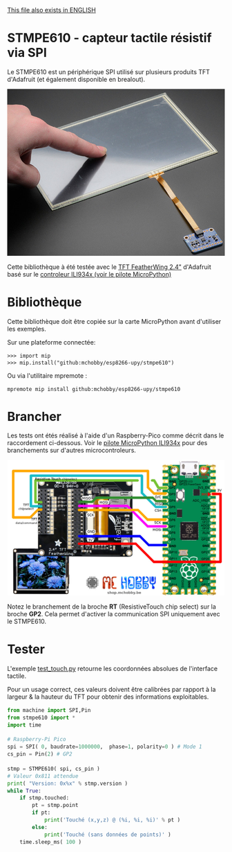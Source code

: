 [This file also exists in ENGLISH](readme_ENG.md)

# STMPE610 - capteur tactile résistif  via SPI

Le STMPE610 est un périphérique SPI utilisé sur plusieurs produits TFT d'Adafruit (et également disponible en brealout).

![Produit STMPE610](docs/_static/stmpe610.jpg)

Cette bibliothèque à été testée avec le [TFT FeatherWing 2.4"](https://shop.mchobby.be/fr/feather-adafruit/1050-tft-featherwing-24-touch-320x240-3232100010505-adafruit.html) d'Adafruit basé sur le [controleur ILI934x (voir le pilote MicroPython)](https://github.com/mchobby/esp8266-upy/tree/master/ili934x)

# Bibliothèque

Cette bibliothèque doit être copiée sur la carte MicroPython avant d'utiliser les exemples.

Sur une plateforme connectée:

```
>>> import mip
>>> mip.install("github:mchobby/esp8266-upy/stmpe610")
```

Ou via l'utilitaire mpremote :

```
mpremote mip install github:mchobby/esp8266-upy/stmpe610
```

# Brancher

Les tests ont étés réalisé à l'aide d'un Raspberry-Pico comme décrit dans le raccordement ci-dessous. Voir le [pilote MicroPython ILI934x](https://github.com/mchobby/esp8266-upy/tree/master/ili934x) pour des branchements sur d'autres microcontroleurs.

![Brancher le FeatherWing TFT 2.4" sur Pico](docs/_static/pico-to-tft-2.4-featherwing.jpg)

Notez le branchement de la broche __RT__ (ResistiveTouch chip select) sur la broche __GP2__. Cela permet d'activer la communication SPI uniquement avec le STMPE610.

# Tester

L'exemple [test_touch.py](examples/test_touch.py) retourne les coordonnées absolues de l'interface tactile.

Pour un usage correct, ces valeurs doivent être calibrées par rapport à la largeur & la hauteur du TFT pour obtenir des informations exploitables.

``` python
from machine import SPI,Pin
from stmpe610 import *
import time

# Raspberry-Pi Pico
spi = SPI( 0, baudrate=1000000,  phase=1, polarity=0 ) # Mode 1
cs_pin = Pin(2) # GP2

stmp = STMPE610( spi, cs_pin )
# Valeur 0x811 attendue
print( "Version: 0x%x" % stmp.version )
while True:
	if stmp.touched:
		pt = stmp.point
		if pt:
			print('Touché (x,y,z) @ (%i, %i, %i)' % pt )
		else:
			print('Touché (sans données de points)' )
	time.sleep_ms( 100 )
```
